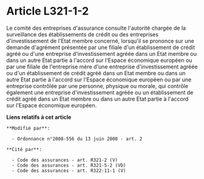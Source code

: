 # Article L321-1-2

Le comité des entreprises d'assurance consulte l'autorité chargée de la surveillance des établissements de crédit ou des
entreprises d'investissement de l'Etat membre concerné, lorsqu'il se prononce sur une demande d'agrément présentée par une
filiale d'un établissement de crédit agréé ou d'une entreprise d'investissement agréée dans un Etat membre ou dans un autre
Etat partie à l'accord sur l'Espace économique européen ou par une filiale de l'entreprise mère d'une entreprise
d'investissement agréée ou d'un établissement de crédit agréé dans un Etat membre ou dans un autre Etat partie à l'accord sur
l'Espace économique européen ou par une entreprise contrôlée par une personne, physique ou morale, qui contrôle également une
entreprise d'investissement agréée ou un établissement de crédit agréé dans un Etat membre ou dans un autre Etat partie à
l'accord sur l'Espace économique européen.

**Liens relatifs à cet article**

	**Modifié par**:

	  - Ordonnance n°2008-556 du 13 juin 2008 - art. 2

	**Cité par**:

	  - Code des assurances - art. R321-2 (V)
	  - Code des assurances - art. R321-5-2 (VD)
	  - Code des assurances - art. R322-11-1 (V)
